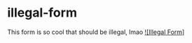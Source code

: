# illegal-form
This form is so cool that should be illegal, lmao
[![Illegal Form]](https://raw.githubusercontent.com/afuriza/illegal-form/main/illegalform.png)
